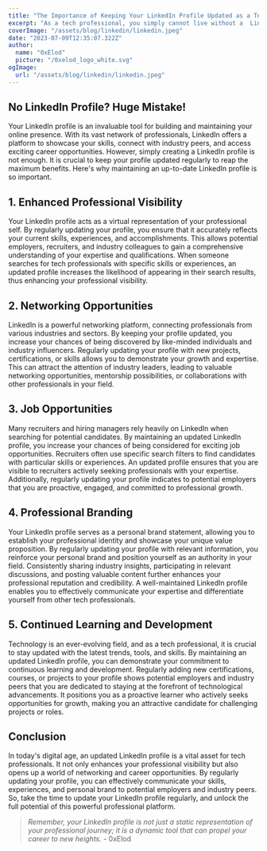 ```yaml
---
title: "The Importance of Keeping Your LinkedIn Profile Updated as a Tech Professional"
excerpt: "As a tech professional, you simply cannot live without a  LinkedIn profile nowadays. It is an invaluable tool for building and maintaining your online presence. However, simply creating a LinkedIn profile is not enough. In this article we'll deepdive into why."
coverImage: "/assets/blog/linkedin/linkedin.jpeg"
date: "2023-07-09T12:35:07.322Z"
author:
  name: "0xElod"
  picture: "/0xelod_logo_white.svg"
ogImage:
  url: "/assets/blog/linkedin/linkedin.jpeg"
---
```


## No LinkedIn Profile? Huge Mistake!

Your LinkedIn profile is an invaluable tool for building and maintaining your online presence. With its vast network of professionals, LinkedIn offers a platform to showcase your skills, connect with industry peers, and access exciting career opportunities. However, simply creating a LinkedIn profile is not enough. It is crucial to keep your profile updated regularly to reap the maximum benefits. Here's why maintaining an up-to-date LinkedIn profile is so important.

## 1. Enhanced Professional Visibility

Your LinkedIn profile acts as a virtual representation of your professional self. By regularly updating your profile, you ensure that it accurately reflects your current skills, experiences, and accomplishments. This allows potential employers, recruiters, and industry colleagues to gain a comprehensive understanding of your expertise and qualifications. When someone searches for tech professionals with specific skills or experiences, an updated profile increases the likelihood of appearing in their search results, thus enhancing your professional visibility.

## 2. Networking Opportunities

LinkedIn is a powerful networking platform, connecting professionals from various industries and sectors. By keeping your profile updated, you increase your chances of being discovered by like-minded individuals and industry influencers. Regularly updating your profile with new projects, certifications, or skills allows you to demonstrate your growth and expertise. This can attract the attention of industry leaders, leading to valuable networking opportunities, mentorship possibilities, or collaborations with other professionals in your field.

## 3. Job Opportunities

Many recruiters and hiring managers rely heavily on LinkedIn when searching for potential candidates. By maintaining an updated LinkedIn profile, you increase your chances of being considered for exciting job opportunities. Recruiters often use specific search filters to find candidates with particular skills or experiences. An updated profile ensures that you are visible to recruiters actively seeking professionals with your expertise. Additionally, regularly updating your profile indicates to potential employers that you are proactive, engaged, and committed to professional growth.

## 4. Professional Branding

Your LinkedIn profile serves as a personal brand statement, allowing you to establish your professional identity and showcase your unique value proposition. By regularly updating your profile with relevant information, you reinforce your personal brand and position yourself as an authority in your field. Consistently sharing industry insights, participating in relevant discussions, and posting valuable content further enhances your professional reputation and credibility. A well-maintained LinkedIn profile enables you to effectively communicate your expertise and differentiate yourself from other tech professionals.

## 5. Continued Learning and Development

Technology is an ever-evolving field, and as a tech professional, it is crucial to stay updated with the latest trends, tools, and skills. By maintaining an updated LinkedIn profile, you can demonstrate your commitment to continuous learning and development. Regularly adding new certifications, courses, or projects to your profile shows potential employers and industry peers that you are dedicated to staying at the forefront of technological advancements. It positions you as a proactive learner who actively seeks opportunities for growth, making you an attractive candidate for challenging projects or roles.

## Conclusion

In today's digital age, an updated LinkedIn profile is a vital asset for tech professionals. It not only enhances your professional visibility but also opens up a world of networking and career opportunities. By regularly updating your profile, you can effectively communicate your skills, experiences, and personal brand to potential employers and industry peers. So, take the time to update your LinkedIn profile regularly, and unlock the full potential of this powerful professional platform.

> _Remember, your LinkedIn profile is not just a static representation of your professional journey; it is a dynamic tool that can propel your career to new heights._ - 0xElod

